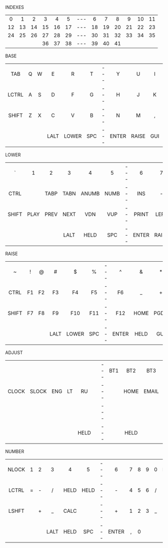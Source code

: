 INDEXES

|  |  |  |  |  |  |  |  |  |  |  |  |  |
| :---: | :---: | :---: | :---: | :---: | :---: | :---: | :---: | :---: | :---: | :---: | :---: | :---: |
| 0 | 1 | 2 | 3 | 4 | 5 | --- | 6 | 7 | 8 | 9 | 10 | 11 |
| 12 | 13 | 14 | 15 | 16 | 17 | --- | 18 | 19 | 20 | 21 | 22 | 23 |
| 24 | 25 | 26 | 27 | 28 | 29 | --- | 30 | 31 | 32 | 33 | 34 | 35 |
| | | | 36 | 37 | 38 | --- | 39 | 40 | 41 | | | |

BASE

|  |  |  |  |  |  |  |  |  |  |  |  |  |
| :---: | :---: | :---: | :---: | :---: | :---: | :---: | :---: | :---: | :---: | :---: | :---: | :---: |
| TAB | Q | W | E | R | T | --- | Y | U | I | O | P | BSPC |
| LCTRL | A | S | D | F | G | --- | H | J | K | L | : | ' |
| SHIFT | Z | X | C | V | B | --- | N | M | , | . | / | DEL |
| | | | LALT | LOWER | SPC | --- | ENTER | RAISE | GUI | | | |

LOWER

|  |  |  |  |  |  |  |  |  |  |  |  |  |
| :---: | :---: | :---: | :---: | :---: | :---: | :---: | :---: | :---: | :---: | :---: | :---: | :---: |
| ` | 1 | 2 | 3 | 4 | 5 | --- | 6 | 7 | 8 | 9 | 0 | BSPC |
| CTRL | | TABP | TABN | ANUMB | NUMB | --- | INS | - | = | [ | ] | \ |
| SHIFT | PLAY | PREV | NEXT | VDN | VUP | --- | PRINT | LEFT | DOWN | UP | RIGHT | DEL |
| | | | LALT | HELD | SPC | --- | ENTER | RAISE | GUI | | | |

RAISE

|  |  |  |  |  |  |  |  |  |  |  |  |  |
| :---: | :---: | :---: | :---: | :---: | :---: | :---: | :---: | :---: | :---: | :---: | :---: | :---: |
| ~ | ! | @ | # | $ | % | --- | ^ | & | \* | ( | ) | BSPC |
| CTRL | F1 | F2 | F3 | F4 | F5 | --- | F6 | \_ | + | { | } | "|" |
| SHIFT | F7 | F8 | F9 | F10 | F11 | --- | F12 | HOME | PGDN | PGUP | END | DEL |
| | | | LALT | LOWER | SPC | --- | ENTER | HELD | GUI | | | |

ADJUST

|  |  |  |  |  |  |  |  |  |  |  |  |  |
| :---: | :---: | :---: | :---: | :---: | :---: | :---: | :---: | :---: | :---: | :---: | :---: | :---: |
| | | | | | | --- | BT1 | BT2 | BT3 | BT4 | BT5 | |
| CLOCK | SLOCK | ENG | LT | RU | | --- | | HOME | EMAIL | | | |
| | | | | | | --- | | | | | | |
| | | | | HELD | | --- | | HELD | | | | |

NUMBER

|  |  |  |  |  |  |  |  |  |  |  |  |  |
| :---: | :---: | :---: | :---: | :---: | :---: | :---: | :---: | :---: | :---: | :---: | :---: | :---: |
| NLOCK | 1 | 2 | 3 | 4 | 5 | --- | 6 | 7 | 8 | 9 | 0 | BSPC |
| LCTRL | = | - | / | HELD | HELD | --- | - | 4 | 5 | 6 | / | = |
| LSHFT | | + | _ | CALC |  | --- | + | 1 | 2 | 3 | _ | DEL |
| | | | LALT | HELD | SPC | --- | ENTER | , | 0 | | | |
